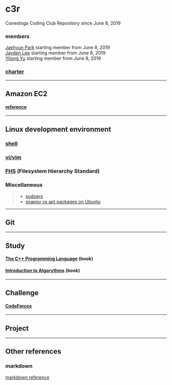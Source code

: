 # c3r 
Conestoga Coding Club Repository since June 8, 2019

### members
[Jaehyun Park](https://jaeyp.github.io/) starting member from June 8, 2019  
[Jayden Lee]() starting member from June 8, 2019  
[Yilong Yu]() starting member from June 8, 2019  

### [charter](https://github.com/jaeyp/c3r/blob/master/doc/charter.txt)

---

## Amazon EC2
#### [reference](https://github.com/jaeyp/c3r/tree/master/ec2)

---

## Linux development environment
### [shell](https://github.com/jaeyp/c3r/tree/master/shell)

### [vi/vim](https://github.com/jaeyp/c3/tree/master/vi)

### [FHS](https://refspecs.linuxfoundation.org/FHS_3.0/fhs/index.html) (Filesystem Hierarchy Standard)  

### Miscellaneous
> * [sudoers]()
> * [snappy vs apt packages on Ubuntu]()

---

## Git

---

## Study
#### [The C++ Programming Language](https://github.com/jaeyp/c3r/tree/master/book/the_c%2B%2B_programming_language) (book)  

#### [Introduction to Algorythms](https://github.com/jaeyp/c3r/tree/master/book/introduction_to_algorythms) (book)  

---

## Challenge
#### [CodeForces]()

---

## Project

---

## Other references
### markdown
[markdown reference](https://github.com/jaeyp/markdown)
